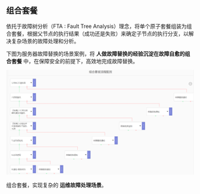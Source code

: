 ## 组合套餐

依托于故障树分析（FTA : Fault Tree Analysis）理念，将单个原子套餐组装为组合套餐，根据父节点的执行结果（成功还是失败）来确定子节点的执行分支，以解决复杂场景的故障处理和分析。

下图为服务器故障替换的场景案例，将 **人做故障替换的经验沉淀在故障自愈的组合套餐** 中，在保障安全的前提下，高效地完成故障替换。

![](media/15681848604808.jpg)

组合套餐，实现复杂的 **运维故障处理场景**。

